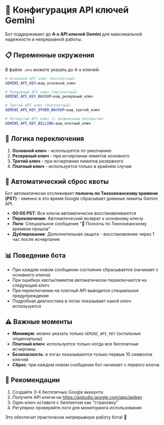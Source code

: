 # 🔑 Конфигурация API ключей Gemini

Бот поддерживает до **4-х API ключей Gemini** для максимальной надежности и непрерывной работы.

## 📋 Переменные окружения

В файле `.env` можете указать до 4-х ключей:

```bash
# Основной API ключ (бесплатный)
GEMINI_API_KEY=ваш_основной_ключ

# Резервный API ключ (бесплатный) 
GEMINI_API_KEY_BACKUP=ваш_резервный_ключ

# Третий API ключ (бесплатный)
GEMINI_API_KEY_OTHER_BACKUP=ваш_третий_ключ

# Четвертый API ключ (с включенным биллингом)
GEMINI_API_KEY_BILLING=ваш_платный_ключ
```

## 🔄 Логика переключения

1. **Основной ключ** - используется по умолчанию
2. **Резервный ключ** - при исчерпании лимитов основного
3. **Третий ключ** - при исчерпании лимитов резервного
4. **Платный ключ** - используется только в крайнем случае

## 🌅 Автоматический сброс квоты

Бот автоматически отслеживает **полночь по Тихоокеанскому времени (PST)** - именно в это время Google сбрасывает дневные лимиты Gemini API.

- **00:00 PST**: Все ключи автоматически восстанавливаются
- **Переключение**: Автоматический возврат к основному ключу
- **Логи**: Специальное сообщение "🌅 Полночь по Тихоокеанскому времени прошла"
- **Дублирование**: Дополнительная защита - восстановление через 1 час после исчерпания

## 📊 Поведение бота

- При каждом новом сообщении состояние сбрасывается (начинает с основного ключа)
- При ошибках квоты/лимитов автоматически переключается на следующий ключ
- При переключении на платный API выводится специальное предупреждение
- Подробная диагностика в логах показывает какой ключ используется

## ⚠️ Важные моменты

- **Минимум**: можно указать только `GEMINI_API_KEY` (остальные опциональны)
- **Платный ключ**: используется только когда все бесплатные исчерпаны
- **Безопасность**: в логах показываются только первые 10 символов ключей
- **Сброс**: при каждом новом сообщении бот начинает с первого ключа

## 🎯 Рекомендации

1. Создайте 3-4 бесплатных Google аккаунта
2. Получите API ключи на https://aistudio.google.com/app/apikey
3. Один ключ оставьте с биллингом как "страховку"
4. Регулярно проверяйте логи для мониторинга использования

Это обеспечит практически непрерывную работу бота! 🚀
